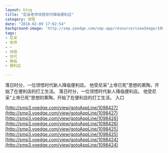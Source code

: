 ```yaml
---
layout: blog
title: "尼采老师领悟世代降临便利店"
category: 领悟
date: "2018-02-09 17:02:54"
background-image: 'http://smp.yoedge.com/smp-app/resource/viewImage/1001802appline.png'
tags:
- 尼采
- 老师
- ~
- 领悟
- 世代
- 降临
- 便利店

---
```

落日时分，一位领悟时代新人降临便利店。 他受尼采“上帝已死”思想的熏陶，开始了在便利店的打工生活。
落日时分，一位领悟时代新人降临便利店。 他受尼采“上帝已死”思想的熏陶，开始了在便利店的打工生活。
入口

[http://smp3.yoedge.com/view/gotoAppLine/1098427](http://smp3.yoedge.com/view/gotoAppLine/1098427)
[http://smp3.yoedge.com/view/gotoAppLine/1098426](http://smp3.yoedge.com/view/gotoAppLine/1098426)
[http://smp3.yoedge.com/view/gotoAppLine/1098425](http://smp3.yoedge.com/view/gotoAppLine/1098425)
[http://smp3.yoedge.com/view/gotoAppLine/1098424](http://smp3.yoedge.com/view/gotoAppLine/1098424)

        

